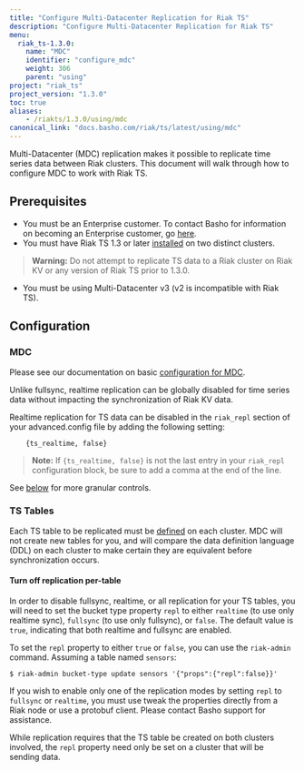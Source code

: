 ```yaml
---
title: "Configure Multi-Datacenter Replication for Riak TS"
description: "Configure Multi-Datacenter Replication for Riak TS"
menu:
  riak_ts-1.3.0:
    name: "MDC"
    identifier: "configure_mdc"
    weight: 306
    parent: "using"
project: "riak_ts"
project_version: "1.3.0"
toc: true
aliases:
    - /riakts/1.3.0/using/mdc
canonical_link: "docs.basho.com/riak/ts/latest/using/mdc"
---
```



[activating]: /riak/ts/1.3.0/using/creating-activating
[cluster ops v3 mdc]: /riak/kv/2.1.3/using/cluster-operations/v3-multi-datacenter
[ee]: http://basho.com/contact/
[install]: /riak/ts/1.3.0/installing


Multi-Datacenter (MDC) replication makes it possible to replicate time series data between Riak clusters. This document will walk through how to configure MDC to work with Riak TS.


## Prerequisites

* You must be an Enterprise customer. To contact Basho for information on becoming an Enterprise customer, go [here][ee].
* You must have Riak TS 1.3 or later [installed][install] on two distinct clusters.

>**Warning:** Do not attempt to replicate TS data to a Riak cluster on Riak KV or any version of Riak TS prior to 1.3.0.

* You must be using Multi-Datacenter v3 (v2 is incompatible with Riak TS).


## Configuration

### MDC

Please see our documentation on basic [configuration for MDC][cluster ops v3 mdc].

Unlike fullsync, realtime replication can be globally disabled for
time series data without impacting the synchronization of Riak KV data.

Realtime replication for TS data can be disabled in the `riak_repl`
section of your advanced.config file by adding the following setting:

```advanced.config
    {ts_realtime, false}
```

>**Note:** If `{ts_realtime, false}` is not the last entry in your `riak_repl` configuration block, be sure to add a comma at the end of the line.

See [below](#turn-off-replication-pertable) for more granular controls.


### TS Tables

Each TS table to be replicated must be [defined][activating] on each
cluster. MDC will not create new tables for you, and will compare the
data definition language (DDL) on each cluster to make certain they are
equivalent before synchronization occurs.


#### Turn off replication per-table

In order to disable fullsync, realtime, or all replication for your TS tables, you will need to set the bucket type property `repl` to either `realtime` (to use only realtime sync),
`fullsync` (to use only fullsync), or `false`. The default value is `true`, indicating that
both realtime and fullsync are enabled.

To set the `repl` property to either `true` or `false`, you can use the `riak-admin` command. Assuming a table named `sensors`:

```
$ riak-admin bucket-type update sensors '{"props":{"repl":false}}'
```

If you wish to enable only one of the replication modes by setting
`repl` to `fullsync` or `realtime`, you must use tweak the properties
directly from a Riak node or use a protobuf client. Please contact
Basho support for assistance.

While replication requires that the TS table be created on both
clusters involved, the `repl` property need only be set on a
cluster that will be sending data.